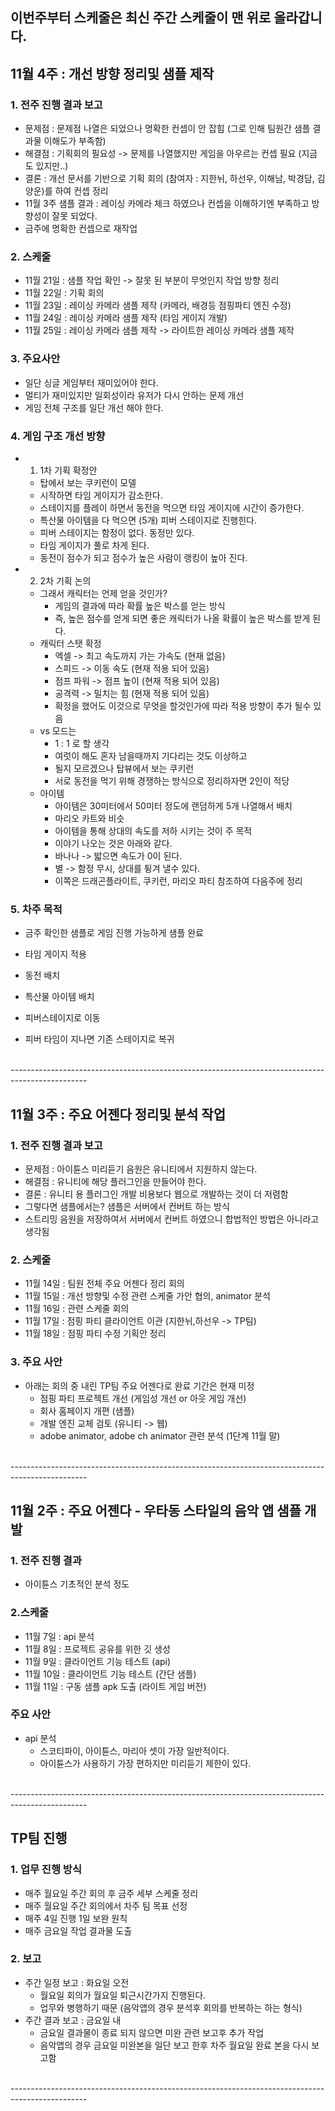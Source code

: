 ## 이번주부터 스케줄은 최신 주간 스케줄이 맨 위로 올라갑니다. 

## 11월 4주 : 개선 방향 정리및 샘플 제작
### 1. 전주 진행 결과 보고 
- 문제점 : 문제점 나열은 되었으나 명확한 컨셉이 안 잡힘 (그로 인해 팀원간 샘플 결과물 이해도가 부족함)
- 해결점 : 기획회의 필요성 -> 문제를 나열했지만 게임을 아우르는 컨셉 필요 (지금도 있지만..)
- 결론 : 개선 문서를 기반으로 기획 회의 (참여자 : 지한뉘, 하선우, 이해남, 박경담, 김양운)를 하여 컨셉 정리
- 11월 3주 샘플 결과 : 레이싱 카메라 체크 하였으나 컨셉을 이해하기엔 부족하고 방향성이 잘못 되었다. 
- 금주에 명확한 컨셉으로 재작업 

### 2. 스케줄
- 11월 21일 : 샘플 작업 확인 -> 잘못 된 부분이 무엇인지 작업 방향 정리
- 11월 22일 : 기획 회의
- 11월 23일 : 레이싱 카메라 샘플 제작 (카메라, 배경등 점핑파티 엔진 수정)
- 11월 24일 : 레이싱 카메라 샘플 제작 (타임 게이지 개발)
- 11월 25일 : 레이싱 카메라 샘플 제작 -> 라이트한 레이싱 카메라 샘플 제작

### 3. 주요사안 
- 일단 싱글 게임부터 재미있어야 한다. 
- 멀티가 재미있지만 일회성이라 유저가 다시 안하는 문제 개선
- 게임 전체 구조를 일단 개선 해야 한다. 

### 4. 게임 구조 개선 방향
- 1) 1차 기획 확정안
  - 탑에서 보는 쿠키런이 모델
  - 시작하면 타임 게이지가 감소한다. 
  - 스테이지를 플레이 하면서 동전을 먹으면 타임 게이지에 시간이 증가한다.
  - 특산물 아이템을 다 먹으면 (5개) 피버 스테이지로 진행힌다. 
  - 피버 스테이지는 함정이 없다. 동정만 있다.   
  - 타임 게이지가 풀로 차게 된다. 
  - 동전이 점수가 되고 점수가 높은 사람이 랭킹이 높아 진다.   

- 2) 2차 기획 논의 
  - 그래서 캐릭터는 언제 얻을 것인가?
    - 게임의 결과에 따라 확률 높은 박스를 얻는 방식 
    - 즉, 높은 점수를 얻게 되면 좋은 캐릭터가 나올 확률이 높은 박스를 받게 된다. 
  - 캐릭터 스탯 확정
    - 엑셀 -> 최고 속도까지 가는 가속도 (현재 없음)
    - 스피드 -> 이동 속도 (현재 적용 되어 있음)
    - 점프 파워 -> 점프 높이 (현재 적용 되어 있음)
    - 공격력 -> 밀치는 힘 (현재 적용 되어 있음)
    - 확정을 했어도 이것으로 무엇을 할것인가에 따라 적용 방향이 추가 될수 있음
  - vs 모드는 
    - 1 : 1 로 할 생각 
    - 여럿이 해도 혼자 남을때까지 기다리는 것도 이상하고  
    - 될지 모르겠으나 탑뷰에서 보는 쿠키런
    - 서로 동전을 먹기 위해 경쟁하는 방식으로 정리하자면 2인이 적당  
  - 아이템
    - 아이템은 30미터에서 50미터 정도에 랜덤하게 5개 나열해서 배치
    - 마리오 카트와 비슷
    - 아이템을 통해 상대의 속도를 저하 시키는 것이 주 목적
    - 이야기 나오는 것은 아래와 같다. 
    - 바나나 -> 밟으면 속도가 0이 된다. 
    - 별 -> 함정 무시, 상대를 튕겨 낼수 있다. 
    - 이쪽은 드래곤플라이트, 쿠키런, 마리오 파티 참조하여 다음주에 정리  
    
### 5. 차주 목적
- 금주 확인한 샘플로 게임 진행 가능하게 샘플 완료 

- 타임 게이지 적용
- 동전 배치
- 특산물 아이템 배치
- 피버스테이지로 이동 
- 피버 타임이 지나면 기존 스테이지로 복귀

<br>
-------------------------------------------------------------------------------------------------
<br>

## 11월 3주 : 주요 어젠다 정리및 분석 작업 
### 1. 전주 진행 결과 보고
- 문제점 : 아이튠스 미리듣기 음원은 유니티에서 지원하지 않는다.
- 해결점 : 유니티에 해당 플러그인을 만들어야 한다. 
- 결론 : 유니티 용 플러그인 개발 비용보다 웹으로 개발하는 것이 더 저렴함  
- 그렇다면 샘플에서는? 샘플은 서버에서 컨버트 하는 방식
- 스트리밍 음원을 저장하여서 서버에서 컨버트 하였으니 합법적인 방법은 아니라고 생각됨 

### 2. 스케줄
- 11월 14일 : 팀원 전체 주요 어젠다 정리 회의 
- 11월 15일 : 개선 방향및 수정 관련 스케줄 가안 협의, animator 분석 
- 11월 16일 : 관련 스케줄 회의
- 11월 17일 : 점핑 파티 클라이언트 이관 (지한뉘,하선우 -> TP팀)
- 11월 18일 : 점핑 파티 수정 기획안 정리 

### 3. 주요 사안 
- 아래는 회의 중 내린 TP팀 주요 어젠다로 완료 기간은 현재 미정
  - 점핑 파티 프로젝트 개선 (게임성 개선 or 아웃 게임 개선)
  - 회사 홈페이지 개편 (샘플)
  - 개발 엔진 교체 검토 (유니티 -> 웹)
  - adobe animator, adobe ch animator 관련 분석 (1단계 11월 말)

<br>
-------------------------------------------------------------------------------------------------
<br>

## 11월 2주 : 주요 어젠다 - 우타동 스타일의 음악 앱 샘플 개발
### 1. 전주 진행 결과 
- 아이튠스 기초적인 분석 정도 

### 2.스케줄
- 11월 7일 : api 분석
- 11월 8일 : 프로젝트 공유를 위한 깃 생성
- 11월 9일 : 클라이언트 기능 테스트 (api)
- 11월 10일 : 클라이언트 기능 테스트 (간단 샘플)
- 11월 11일 :  구동 샘플 apk 도출  (라이트 게임 버전)

### 주요 사안
- api 분석 
  - 스코티파이, 아이튠스, 마리아 셋이 가장 일반적이다. 
  - 아이튠스가 사용하기 가장 편하지만 미리듣기 제한이 있다.    

<br>
-------------------------------------------------------------------------------------------------
<br>

## TP팀 진행 
### 1. 업무 진행 방식
- 매주 월요일 주간 회의 후 금주 세부 스케줄 정리
- 매주 월요일 주간 회의에서 차주 팀 목표 선정
- 매주 4일 진행 1일 보완 원칙
- 매주 금요일 작업 결과물 도출 

### 2. 보고
- 주간 일정 보고 : 화요일 오전 
  - 월요일 회의가 월요일 퇴근시간가지 진행된다.
  - 업무와 병행하기 때문 (음악앱의 경우 분석후 회의를 반복하는 하는 형식)
- 주간 결과 보고 : 금요일 내 
  - 금요일 결과물이 종료 되지 않으면 미완 관련 보고후 추가 작업  
  - 음악앱의 경우 금요일 미완본을 일단 보고 한후 차주 월요일 완료 본을 다시 보고함

<br>
-------------------------------------------------------------------------------------------------
<br>

